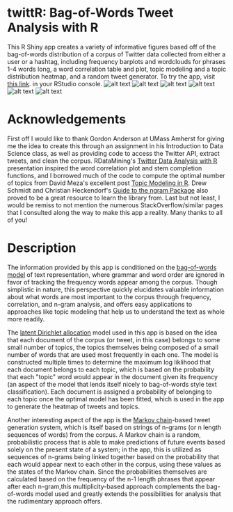 # twittR: Bag-of-Words Tweet Analysis with R 

This R Shiny app creates a variety of informative figures based off of the bag-of-words distribution of a corpus of Twitter data collected from either a user or a hashtag, including frequency barplots and wordclouds for phrases 1-4 words long, a word correlation table and plot, topic modeling and a topic distribution heatmap, and a random tweet generator. To try the app, visit [this link](https://ermoore.shinyapps.io/twittr/).
 in your RStudio console.
![alt text](http://i.imgur.com/aSJurJ4.png "Screenshot 1")
![alt text](http://i.imgur.com/JSbkV8b.png "Screenshot 2")
![alt text](http://i.imgur.com/VY4CC3m.png "Screenshot 3")
![alt text](http://i.imgur.com/QWQT6gc.png "Screenshot 4")
![alt text](http://i.imgur.com/yOj62eF.png "Screenshot 5")
![alt text](http://i.imgur.com/datjk3q.png "Screenshot 6")

# Acknowledgements 

First off I would like to thank Gordon Anderson at UMass Amherst for giving me the idea to create this through an assignment in his Introduction to Data Science class, as well as providing code to access the Twitter API, extract tweets, and clean the corpus. RDataMining's [Twitter Data Analysis with R](http://www.rdatamining.com/docs/twitter-analysis-with-r) presentation inspired the word correlation plot and stem completion functions, and I borrowed much of the code to compute the optimal number of topics from David Meza's excellent post [Topic Modeling in R](http://davidmeza1.github.io/2015/07/20/topic-modeling-in-R.html). Drew Schmidt and Christian Heckendorf's [Guide to the ngram Package](https://cran.r-project.org/web/packages/ngram/vignettes/ngram-guide.pdf) also proved to be a great resource to learn the library from. Last but not least, I would be remiss to not mention the numerous StackOverflow/similar pages that I consulted along the way to make this app a reality. Many thanks to all of you!  

# Description

The information provided by this app is conditioned on the [bag-of-words model](https://en.wikipedia.org/wiki/Bag-of-words_model) of text representation, where grammar and word order are ignored in favor of tracking the frequency words appear among the corpus. Though simplistic in nature, this perspective quickly elucidates valuable information about what words are most important to the corpus through frequency, correlation, and n-gram analysis, and offers easy applications to approaches like topic modeling that help us to understand the text as whole more readily. 

The [latent Dirichlet allocation](https://en.wikipedia.org/wiki/Latent_Dirichlet_allocation) model used in this app is based on the idea that each document of the corpus (or tweet, in this case) belongs to some small number of topics, the topics themselves being composed of a small number of words that are used most frequently in each one. The model is constructed multiple times to determine the maximum log liklihood that each document belongs to each topic, which is based on the probability that each "topic" word would appear in the document given its frequency (an aspect of the model that lends itself nicely to bag-of-words style text classification). Each document is assigned a probability of belonging to each topic once the optimal model has been fitted, which is used in the app to generate the heatmap of tweets and topics.

Another interesting aspect of the app is the [Markov chain](https://en.wikipedia.org/wiki/Markov_chain)-based tweet generation system, which is itself based on strings of n-grams (or n length sequences of words) from the corpus. A Markov chain is a random, probabilistic process that is able to make predictions of future events based solely on the present state of a system; in the app, this is utilized as sequences of n-grams being linked together based on the probability that each would appear next to each other in the corpus, using these values as the states of the Markov chain. Since the probabilities themselves are calculated based on the frequency of the n-1 length phrases that appear after each n-gram,this multiplicity-based approach complements the bag-of-words model used and greatly extends the possibilities for analysis that the rudimentary approach offers. 
